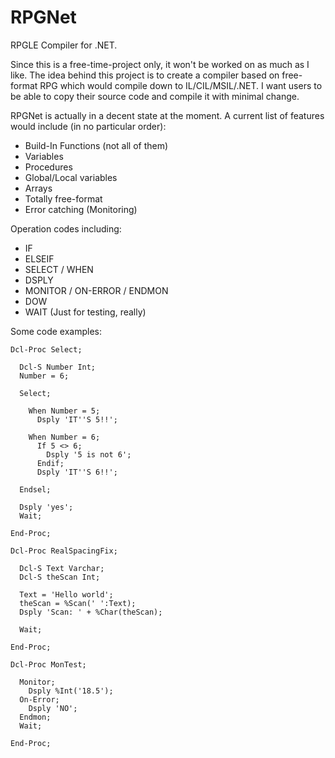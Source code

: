 # RPGNet
RPGLE Compiler for .NET.

Since this is a free-time-project only, it won't be worked on as much as I like. The idea behind this project is to create a compiler based on free-format RPG which would compile down to IL/CIL/MSIL/.NET. I want users to be able to copy their source code and compile it with minimal change.

RPGNet is actually in a decent state at the moment. A current list of features would include (in no particular order):
* Build-In Functions (not all of them)
* Variables
* Procedures
* Global/Local variables
* Arrays
* Totally free-format
* Error catching (Monitoring)

Operation codes including:
* IF
* ELSEIF
* SELECT / WHEN
* DSPLY
* MONITOR / ON-ERROR / ENDMON
* DOW
* WAIT (Just for testing, really)

Some code examples:

```
Dcl-Proc Select;

  Dcl-S Number Int;
  Number = 6;
  
  Select;
  
    When Number = 5;
      Dsply 'IT''S 5!!';
      
    When Number = 6;
      If 5 <> 6;
        Dsply '5 is not 6';
      Endif;
      Dsply 'IT''S 6!!';
      
  Endsel;

  Dsply 'yes';
  Wait;

End-Proc;
```

```
Dcl-Proc RealSpacingFix;

  Dcl-S Text Varchar;
  Dcl-S theScan Int;

  Text = 'Hello world';
  theScan = %Scan(' ':Text);
  Dsply 'Scan: ' + %Char(theScan);

  Wait;

End-Proc;
```

```
Dcl-Proc MonTest;

  Monitor;
    Dsply %Int('18.5');
  On-Error;
    Dsply 'NO';
  Endmon;
  Wait;

End-Proc;
```
